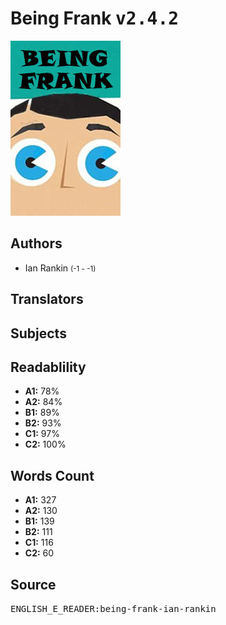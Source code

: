 # Being Frank <kbd>v2.4.2</kbd>

![](./cover.medium.jpg "")

## Authors


 - Ian Rankin <small>(-1 - -1)</small>

## Translators



## Subjects



## Readablility


 - **A1:** 78%
 - **A2:** 84%
 - **B1:** 89%
 - **B2:** 93%
 - **C1:** 97%
 - **C2:** 100%

## Words Count


 - **A1:** 327
 - **A2:** 130
 - **B1:** 139
 - **B2:** 111
 - **C1:** 116
 - **C2:** 60

## Source


<kbd>ENGLISH_E_READER:being-frank-ian-rankin</kbd>
